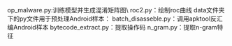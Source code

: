 op_malware.py:训练模型并生成混淆矩阵图\\
roc2.py：绘制roc曲线
data文件夹下的py文件用于预处理Android样本：
batch_disasseble.py：调用apktool反汇编Android样本
bytecode_extract.py：提取操作码
n_gram.py：提取n-gram特征
